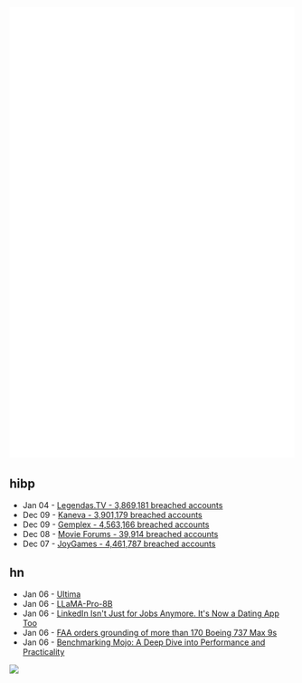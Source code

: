 ![Metrics](https://raw.githubusercontent.com/phixion/phixion/master/metrics.svg)

## hibp

<!--
for https://github.com/phixion/phixion/blob/main/.github/workflows/feeds.yml
-->
<!--START_SECTION:haveibeenpwnd-->
- Jan 04 - [Legendas.TV - 3,869,181 breached accounts](https://haveibeenpwned.com/PwnedWebsites#LegendasTV)
- Dec 09 - [Kaneva - 3,901,179 breached accounts](https://haveibeenpwned.com/PwnedWebsites#Kaneva)
- Dec 09 - [Gemplex - 4,563,166 breached accounts](https://haveibeenpwned.com/PwnedWebsites#Gemplex)
- Dec 08 - [Movie Forums - 39,914 breached accounts](https://haveibeenpwned.com/PwnedWebsites#MovieForums)
- Dec 07 - [JoyGames - 4,461,787 breached accounts](https://haveibeenpwned.com/PwnedWebsites#JoyGames)
<!--END_SECTION:haveibeenpwnd-->

## hn

<!--
for https://github.com/phixion/phixion/blob/main/.github/workflows/feeds.yml
-->
<!--START_SECTION:hn-->
- Jan 06 - [Ultima](https://www.filfre.net/2012/02/ultima-part-1/)
- Jan 06 - [LLaMA-Pro-8B](https://huggingface.co/TencentARC/LLaMA-Pro-8B)
- Jan 06 - [LinkedIn Isn't Just for Jobs Anymore. It's Now a Dating App Too](https://www.businessinsider.com/linkedin-is-a-dating-app-remote-work-online-romance-2024-1)
- Jan 06 - [FAA orders grounding of more than 170 Boeing 737 Max 9s](https://www.cnbc.com/2024/01/06/boeing-737-max-9-grounding-after-alaska-airlines-door-blows-midflight.html)
- Jan 06 - [Benchmarking Mojo: A Deep Dive into Performance and Practicality](https://medium.com/@p88h/advent-of-mojo-part-1-c1bcaa367fcb)
<!--END_SECTION:hn-->

<!--
for https://yhype.me
-->
![](https://hit.yhype.me/github/profile?user_id=13013670)
